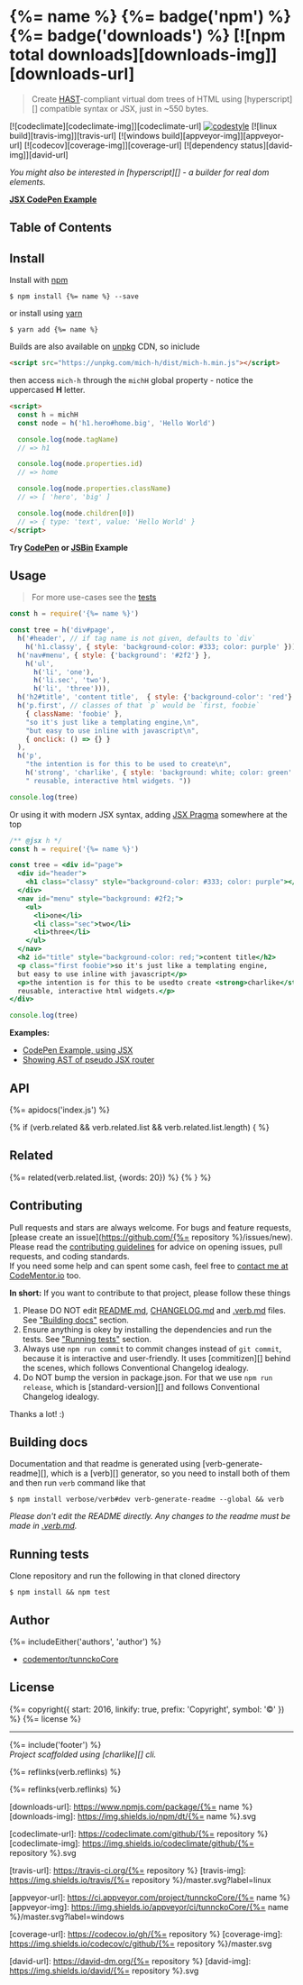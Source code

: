 # {%= name %} {%= badge('npm') %} {%= badge('downloads') %} [![npm total downloads][downloads-img]][downloads-url]

> Create [HAST](https://github.com/syntax-tree/hast)-compliant virtual dom trees of HTML using [hyperscript][] compatible syntax or JSX, just in ~550 bytes.

[![codeclimate][codeclimate-img]][codeclimate-url] 
[![codestyle][standard-img]][standard-url] 
[![linux build][travis-img]][travis-url] 
[![windows build][appveyor-img]][appveyor-url] 
[![codecov][coverage-img]][coverage-url] 
[![dependency status][david-img]][david-url]

_You might also be interested in [hyperscript][] - a builder for real dom elements._

**[JSX CodePen Example](http://codepen.io/tunnckoCore/pen/xgQKzr?editors=0010)**

## Table of Contents
<!-- toc -->

## Install
Install with [npm](https://www.npmjs.com/)

```
$ npm install {%= name %} --save
```

or install using [yarn](https://yarnpkg.com)

```
$ yarn add {%= name %}
```

Builds are also available on [unpkg](https://unpkg.com/) CDN, so iniclude

```html
<script src="https://unpkg.com/mich-h/dist/mich-h.min.js"></script>
```

then access `mich-h` through the `michH` global property - notice the uppercased **H** letter.

```html
<script>
  const h = michH
  const node = h('h1.hero#home.big', 'Hello World')

  console.log(node.tagName)
  // => h1

  console.log(node.properties.id)
  // => home

  console.log(node.properties.className)
  // => [ 'hero', 'big' ]

  console.log(node.children[0])
  // => { type: 'text', value: 'Hello World' }
</script>
```

**Try [CodePen](http://codepen.io/tunnckoCore/pen/ZLmEyJ) or [JSBin](http://jsbin.com/bahefanasi/2/edit?css,js,output) Example**

## Usage
> For more use-cases see the [tests](test.js)

```js
const h = require('{%= name %}')

const tree = h('div#page',
  h('#header', // if tag name is not given, defaults to `div`
    h('h1.classy', { style: 'background-color: #333; color: purple' })),
  h('nav#menu', { style: {'background': '#2f2'} },
    h('ul',
      h('li', 'one'),
      h('li.sec', 'two'),
      h('li', 'three'))),
  h('h2#title', 'content title',  { style: {'background-color': 'red'} }),
  h('p.first', // classes of that `p` would be `first, foobie`
    { className: 'foobie' },
    "so it's just like a templating engine,\n",
    "but easy to use inline with javascript\n",
    { onclick: () => {} }
  ),
  h('p',
    "the intention is for this to be used to create\n",
    h('strong', 'charlike', { style: 'background: white; color: green' }),
    " reusable, interactive html widgets. "))

console.log(tree)
```

Or using it with modern JSX syntax, adding [JSX Pragma](https://jasonformat.com/wtf-is-jsx/) somewhere at the top

```jsx
/** @jsx h */
const h = require('{%= name %}')

const tree = <div id="page">
  <div id="header">
    <h1 class="classy" style="background-color: #333; color: purple"></h1>
  </div>
  <nav id="menu" style="background: #2f2;">
    <ul>
      <li>one</li>
      <li class="sec">two</li>
      <li>three</li>
    </ul>
  </nav>
  <h2 id="title" style="background-color: red;">content title</h2>
  <p class="first foobie">so it's just like a templating engine,
  but easy to use inline with javascript</p>
  <p>the intention is for this to be usedto create <strong>charlike</strong>
  reusable, interactive html widgets.</p>
</div>

console.log(tree)
```

**Examples:**

- [CodePen Example, using JSX](http://codepen.io/tunnckoCore/pen/xgQKzr?editors=0010)
- [Showing AST of pseudo JSX router](http://codepen.io/tunnckoCore/pen/LxXYBq?editors=0010)

## API
{%= apidocs('index.js') %}

{% if (verb.related && verb.related.list && verb.related.list.length) { %}
## Related
{%= related(verb.related.list, {words: 20}) %}
{% } %}

## Contributing
Pull requests and stars are always welcome. For bugs and feature requests, [please create an issue](https://github.com/{%= repository %}/issues/new).  
Please read the [contributing guidelines](CONTRIBUTING.md) for advice on opening issues, pull requests, and coding standards.  
If you need some help and can spent some cash, feel free to [contact me at CodeMentor.io](https://www.codementor.io/tunnckocore?utm_source=github&utm_medium=button&utm_term=tunnckocore&utm_campaign=github) too.

**In short:** If you want to contribute to that project, please follow these things

1. Please DO NOT edit [README.md](README.md), [CHANGELOG.md](CHANGELOG.md) and [.verb.md](.verb.md) files. See ["Building docs"](#building-docs) section.
2. Ensure anything is okey by installing the dependencies and run the tests. See ["Running tests"](#running-tests) section.
3. Always use `npm run commit` to commit changes instead of `git commit`, because it is interactive and user-friendly. It uses [commitizen][] behind the scenes, which follows Conventional Changelog idealogy.
4. Do NOT bump the version in package.json. For that we use `npm run release`, which is [standard-version][] and follows Conventional Changelog idealogy.

Thanks a lot! :)

## Building docs
Documentation and that readme is generated using [verb-generate-readme][], which is a [verb][] generator, so you need to install both of them and then run `verb` command like that

```
$ npm install verbose/verb#dev verb-generate-readme --global && verb
```

_Please don't edit the README directly. Any changes to the readme must be made in [.verb.md](.verb.md)._

## Running tests
Clone repository and run the following in that cloned directory

```
$ npm install && npm test
```

## Author
{%= includeEither('authors', 'author') %}
+ [codementor/tunnckoCore](https://codementor.io/tunnckoCore)

## License
{%= copyright({ start: 2016, linkify: true, prefix: 'Copyright', symbol: '©' }) %} {%= license %}

***

{%= include('footer') %}  
_Project scaffolded using [charlike][] cli._

{%= reflinks(verb.reflinks) %}

{%= reflinks(verb.reflinks) %}

[downloads-url]: https://www.npmjs.com/package/{%= name %}
[downloads-img]: https://img.shields.io/npm/dt/{%= name %}.svg

[codeclimate-url]: https://codeclimate.com/github/{%= repository %}
[codeclimate-img]: https://img.shields.io/codeclimate/github/{%= repository %}.svg

[travis-url]: https://travis-ci.org/{%= repository %}
[travis-img]: https://img.shields.io/travis/{%= repository %}/master.svg?label=linux

[appveyor-url]: https://ci.appveyor.com/project/tunnckoCore/{%= name %}
[appveyor-img]: https://img.shields.io/appveyor/ci/tunnckoCore/{%= name %}/master.svg?label=windows

[coverage-url]: https://codecov.io/gh/{%= repository %}
[coverage-img]: https://img.shields.io/codecov/c/github/{%= repository %}/master.svg

[david-url]: https://david-dm.org/{%= repository %}
[david-img]: https://img.shields.io/david/{%= repository %}.svg

[standard-url]: https://github.com/feross/standard
[standard-img]: https://img.shields.io/badge/code%20style-standard-brightgreen.svg